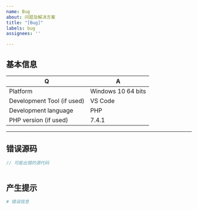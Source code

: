 ```yaml
---
name: Bug
about: 问题及解决方案
title: "[Bug]"
labels: bug
assignees: ''

---
```


## 基本信息

| Q                          | A                  |
|----------------------------|--------------------|
| Platform                   | Windows 10 64 bits |
| Development Tool (if used) | VS Code            |
| Development language       | PHP                |
| PHP version (if used)      | 7.4.1              |

------

## 错误源码

```php
// 可能出错的源代码



```

## 产生提示

```bash
# 错误信息


```